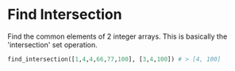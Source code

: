 # Find Intersection

Find the common elements of 2 integer arrays. This is basically the 'intersection' set operation.

```python
find_intersection([1,4,4,66,77,100], [3,4,100]) # > [4, 100]
```
